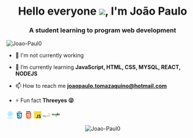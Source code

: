 <h1 align="center">Hello everyone <img src="https://raw.githubusercontent.com/kaueMarques/kaueMarques/master/hi.gif" width="30px">, I'm João Paulo</h1>
<h3 align="center">A student learning to program web development</h3>
<p align="left"> <img src="https://komarev.com/ghpvc/?username=Joao-Paul0" alt="Joao-Paul0" /> </p>

- 🔭 I'm not currently working

- 🌱 I’m currently learning **JavaScript, HTML, CSS, MYSQL, REACT, NODEJS**

- 📫 How to reach me **joaopaulo.tomazaquino@hotmail.com**

- ⚡ Fun fact **Threeyes 😜**

<p align="left">
<img src="https://raw.githubusercontent.com/devicons/devicon/master/icons/react/react-original-wordmark.svg" alt="react" width="20" height="20"/>
<img src="https://raw.githubusercontent.com/devicons/devicon/master/icons/css3/css3-plain-wordmark.svg" alt="css3"  width="20" height="20"/>
<img src="https://raw.githubusercontent.com/devicons/devicon/master/icons/html5/html5-original-wordmark.svg" alt="html5"  width="20" height="20"/>
<img src="https://raw.githubusercontent.com/devicons/devicon/master/icons/javascript/javascript-original.svg" alt="javascript" width="20" height="20"/>
<img src="https://raw.githubusercontent.com/devicons/devicon/master/icons/mysql/mysql-original-wordmark.svg" alt="mysql" width="20" height="20"/>
<img src="https://raw.githubusercontent.com/devicons/devicon/master/icons/nodejs/nodejs-original-wordmark.svg" alt="nodejs" width="20" height="20"/></p><p align="center">
<img src="https://github-readme-stats.vercel.app/api?username=Joao-Paul0&show_icons=true" alt="Joao-Paul0"/> 
</p>



